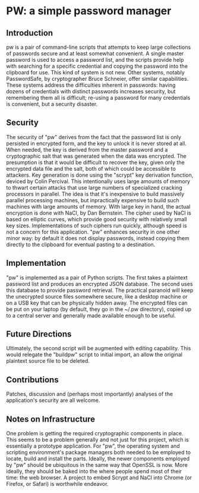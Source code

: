 # PW: a simple password manager

## Introduction
pw is a pair of command-line scripts that attempts to keep large collections of passwords secure and at least somewhat convenient. A single master password is used to access a password list, and the scripts provide help with searching for a specific credential and copying the password into the clipboard for use. This kind of system is not new. Other systems, notably PasswordSafe, by cryptographer Bruce Schneier, offer similar capabilities. These systems address the difficulties inherent in passwords: having dozens of credentials with distinct passwords increases security, but remembering them all is difficult; re-using a password for many credentials is convenient, but a security disaster. 

## Security
The security of "pw" derives from the fact that the password list is only persisted in encrypted form, and the key to unlock it is never stored at all. When needed, the key is derived from the master password and a cryptographic salt that was generated when the data was encrypted. The presumption is that it would be difficult to recover the key, given only the encrypted data file and the salt, both of which could be accessible to attackers. Key generation is done using the "scrypt" key derivation function, deviced by Colin Percival. This intentionally uses large amounts of memory to thwart certain attacks that use large numbers of specialized cracking processors in parallel. The idea is that it's inexpensive to build massively parallel processing machines, but inpractically expensive to build such machines with large amounts of memory. With large key in hand, the actual encryption is done with NaCl, by Dan Bernstein. The cipher used by NaCl is based on elliptic curves, which provide good security with relatively small key sizes. Implementations of such ciphers run quickly, although speed is not a concern for this application. "pw" enhances security in one other minor way: by default it does not display passwords, instead copying them directly to the clipboard for eventual pasting to a destination. 

## Implementation
"pw" is implemented as a pair of Python scripts. The first takes a plaintext password list and produces an encrypted JSON database. The second uses this database to provide password retrieval. The practical paranoid will keep the unecrypted source files somewhere secure, like a desktop machine or on a USB key that can be physically hidden away. The encrypted files can be put on your laptop (by default, they go in the ~/.pw directory), copied up to a central server and generally made available enough to be useful.

## Future Directions
Ultimately, the second script will be augmented with editing capability. This would relegate the "buildpw" script to initial import, an allow the original plaintext source file to be deleted. 

## Contributions
Patches, discussion and (perhaps most importantly) analyses of the application's security are all welcome.

## Notes on Infrastructure
One problem is getting the required cryptographic components in place. This seems to be a problem generally and not just for this project, which is essentially a prototype application. For "pw", the operating system and scripting environment's package managers both needed to be employed to locate, build and install the parts. Ideally, the newer components employed by "pw" should be ubiquitous in the same way that OpenSSL is now. More ideally, they should be baked into the where people spend most of their time: the web browser. A project to embed Scrypt and NaCl into Chrome (or Firefox, or Safari) is worthwhile endeavor.

